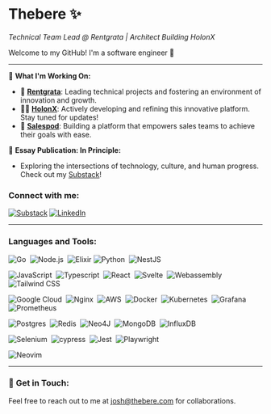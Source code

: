 <h1>Thebere ✨</h1>
<p><i>Technical Team Lead @ Rentgrata | Architect Building HolonX</i></p>

Welcome to my GitHub! I'm a software engineer 👋


<hr />

🌟 **What I'm Working On:**
- 🌱 **[Rentgrata](https://rentgrata.com/)**: Leading technical projects and fostering an environment of innovation and growth.
- 👨🏾‍ **[HolonX](holonlabs.xyz)**: Actively developing and refining this innovative platform. Stay tuned for updates!
- 👷 **[Salespod](https://salespod.co/)**: Building a platform that empowers sales teams to achieve their goals with ease.

📝 **Essay Publication: In Principle:**
- Exploring the intersections of technology, culture, and human progress. Check out my [Substack](https://thebere.substack.com/)!

### Connect with me:
[![Substack](https://img.shields.io/badge/Substack-%23006f5c.svg?style=flat&logo=substack&logoColor=FF6719)](https://thebere.substack.com/)
[![LinkedIn](https://img.shields.io/badge/linkedin-%230077B5.svg?style=flat&logo=linkedin&logoColor=white)](https://www.linkedin.com/in/joshuaudensi)

<hr />


### Languages and Tools:
[//]: # (###### Backend)
![Go](https://img.shields.io/badge/go-05122A.svg?style=flat&logo=go&logoColor=white)&nbsp;
![Node.js](https://img.shields.io/badge/-Node.js-05122A?style=flat&logo=node.js)&nbsp;
![Elixir](https://img.shields.io/badge/elixir-05122A.svg?style=flat&logo=elixir&logoColor=white)
![Python](https://img.shields.io/badge/-Python-05122A?style=flat&logo=python)&nbsp;
![NestJS](https://img.shields.io/badge/nestjs-05122A.svg?style=flat&logo=nestjs&logoColor=white)


[//]: # (###### Frontend)
![JavaScript](https://img.shields.io/badge/-JavaScript-05122A?style=flat&logo=javascript)&nbsp;
![Typescript](https://img.shields.io/badge/-Typescript-05122A?style=flat&logo=typescript)&nbsp;
![React](https://img.shields.io/badge/-React-05122A?style=flat&logo=react)&nbsp;
![Svelte](https://img.shields.io/badge/-Svelte-05122A?style=flat&logo=svelte)&nbsp;
![Webassembly](https://img.shields.io/badge/-Webassembly-05122A?style=flat&logo=webassembly)&nbsp;
![Tailwind CSS](https://img.shields.io/badge/-TailwindCSS-05122A?style=flat&logo=tailwindcss)&nbsp;

[//]: # (###### Cloud, Data, & Infra Engineering)
![Google Cloud](https://img.shields.io/badge/GoogleCloud-05122A.svg?style=flat&logo=google-cloud&logoColor=white)&nbsp;
![Nginx](https://img.shields.io/badge/nginx-05122A.svg?style=flat&logo=nginx&logoColor=white)&nbsp;
![AWS](https://img.shields.io/badge/AWS-05122A.svg?style=flat&logo=amazon-aws&logoColor=white)&nbsp;
![Docker](https://img.shields.io/badge/docker-05122A.svg?style=flat&logo=docker&logoColor=white)&nbsp;
![Kubernetes](https://img.shields.io/badge/kubernetes-05122A.svg?style=flat&logo=kubernetes&logoColor=white)&nbsp;
![Grafana](https://img.shields.io/badge/grafana-05122A.svg?style=flat&logo=grafana&logoColor=white)&nbsp;
![Prometheus](https://img.shields.io/badge/Prometheus-05122A?style=flat&logo=Prometheus&logoColor=white)&nbsp;

[//]: # (###### Database)
![Postgres](https://img.shields.io/badge/postgres-05122A.svg?style=flat&logo=postgresql&logoColor=white)&nbsp;
![Redis](https://img.shields.io/badge/redis-05122A.svg?style=flat&logo=redis&logoColor=white)&nbsp;
![Neo4J](https://img.shields.io/badge/Neo4j-05122A?style=flat&logo=neo4j&logoColor=white)&nbsp;
![MongoDB](https://img.shields.io/badge/MongoDB-05122A.svg?style=flat&logo=mongodb&logoColor=white)&nbsp;
![InfluxDB](https://img.shields.io/badge/InfluxDB-05122A?style=flat&logo=InfluxDB&logoColor=white)&nbsp;

[//]: # (###### Testing)
![Selenium](https://img.shields.io/badge/-selenium-05122A?style=flat&logo=selenium&logoColor=white)&nbsp;
![cypress](https://img.shields.io/badge/-cypress-05122A?style=flat&logo=cypress&logoColor=058a5e)&nbsp;
![Jest](https://img.shields.io/badge/-jest-05122A?style=flat&logo=jest&logoColor=white)&nbsp;
![Playwright](https://img.shields.io/badge/Playwright-05122A?style=flat&logo=Playwright&logoColor=white)&nbsp;

[//]: # (###### Tools)
![Neovim](https://img.shields.io/badge/NeoVim-05122A.svg?&style=flat&logo=neovim&logoColor=white)&nbsp;

<hr />

### 🤝️ **Get in Touch:**
Feel free to reach out to me at [josh@thebere.com](mailto:josh@thebere.com) for collaborations.
